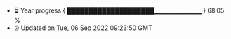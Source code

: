 - ⏳ Year progress { ████████████████████▁▁▁▁▁▁▁▁▁▁ } 68.05 %
- ⏰ Updated on Tue, 06 Sep 2022 09:23:50 GMT


